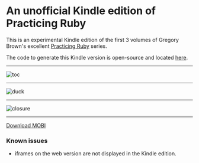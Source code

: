 # An unofficial Kindle edition of Practicing Ruby

This is an experimental Kindle edition of the first 3 volumes of Gregory
Brown's excellent [Practicing Ruby](https://practicingruby.com/) series.

The code to generate this Kindle version is open-source and located
[here](https://github.com/danchoi/practicing-ruby-manuscripts/tree/master/kindle).

---

![toc](https://raw.github.com/danchoi/practicing-ruby-kindle/master/screens/toc-sm.png)

---

![duck](https://raw.github.com/danchoi/practicing-ruby-kindle/master/screens/method-sm.png)

---

![closure](https://raw.github.com/danchoi/practicing-ruby-kindle/master/screens/games-sm.png)

---

[Download MOBI](https://github.com/danchoi/practicing-ruby-kindle/raw/master/practicing-ruby-2012-12-26.mobi)

### Known issues

* iframes on the web version are not displayed in the Kindle edition.
